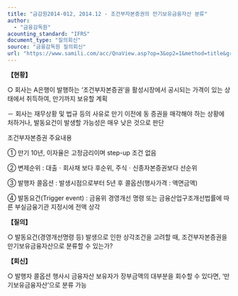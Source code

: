```yaml
---
title: "금감원2014-012, 2014.12 - 조건부자본증권의 만기보유금융자산 분류"
author:
  - "금융감독원"
acounting_standard: "IFRS"
document_type: "질의회신"
source: "금융감독원 질의회신"
url: "https://www.samili.com/acc/QnaView.asp?op=3&op2=1&method=title&group=2122-15;1&orgcode=1&searchword=&page=6&code=%EA%B8%88%EA%B0%90%EC%9B%902014%2D012%3A20141222"
---
```

**【현황】**

○ 회사는 A은행이 발행하는 ‘조건부자본증권’을 활성시장에서 공시되는 가격이 있는 상태에서 취득하여, 만기까지 보유할 계획

－ 회사는 재무상황 및 법규 등의 사유로 만기 이전에 동 증권을 매각해야 하는 상황에 처하거나, 발동요건이 발생할 가능성은 매우 낮은 것으로 판단

조건부자본증권 주요내용

① 만기 10년, 이자율은 고정금리이며 step-up 조건 없음

② 변제순위 : 대출ㆍ회사채 보다 후순위, 주식ㆍ신종자본증권보다 선순위

③ 발행자 콜옵션 : 발생시점으로부터 5년 후 콜옵션(행사가격 : 액면금액)

④ 발동요건(Trigger event) : 금융위 경영개선 명령 또는 금융산업구조개선법률에 따른 부실금융기관 지정시에 전액 상각

  
**【질의】**

○ 발동요건(경영개선명령 등) 발생으로 인한 상각조건을 고려할 때, 조건부자본증권을 만기보유금융자산으로 분류할 수 있는가?

  
  

**【회신】**

○ 발행자 콜옵션 행사시 금융자산 보유자가 장부금액의 대부분을 회수할 수 있다면, ‘만기보유금융자산’으로 분류 가능

